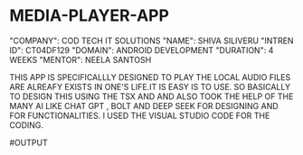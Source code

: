 # MEDIA-PLAYER-APP
"COMPANY": COD TECH IT SOLUTIONS
"NAME": SHIVA SILIVERU
"INTREN ID": CT04DF129
"DOMAIN": ANDROID DEVELOPMENT 
"DURATION": 4 WEEKS 
"MENTOR": NEELA SANTOSH

THIS APP IS SPECIFICALLLY DESIGNED TO PLAY THE LOCAL AUDIO FILES ARE ALREAFY EXISTS IN ONE'S LIFE.IT IS EASY IS TO USE.
 SO  BASICALLY TO DESIGN THIS USING THE TSX AND AND ALSO TOOK THE HELP OF THE MANY AI LIKE CHAT GPT , BOLT AND DEEP SEEK FOR DESIGNING AND FOR FUNCTIONALITIES.
 I USED THE VISUAL STUDIO CODE FOR THE CODING.

#OUTPUT


